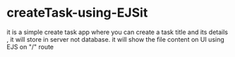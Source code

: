 # createTask-using-EJSit 
it is a simple create task app where you can create a task title and its details , it will store in server not database.
it will show the file content on UI using EJS on "/" route 
